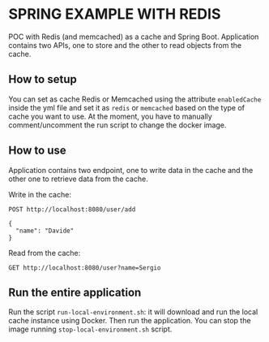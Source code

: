 # SPRING EXAMPLE WITH REDIS

POC with Redis (and memcached) as a cache and Spring Boot. Application contains two APIs, one to store 
and the other to read objects from the cache.

## How to setup

You can set as cache Redis or Memcached using the attribute `enabledCache` inside the yml file and set it as
`redis` or `memcached` based on the type of cache you want to use. At the moment, you have to manually comment/uncomment
the run script to change the docker image.

## How to use

Application contains two endpoint, one to write data in the cache and the other one to retrieve data from the cache.

Write in the cache:

```http request
POST http://localhost:8080/user/add

{
  "name": "Davide"
}
```

Read from the cache:

```http request
GET http://localhost:8080/user?name=Sergio
```

## Run the entire application

Run the script `run-local-environment.sh`: it will download and run  the local cache instance using Docker.
Then run the application. You can stop the image running `stop-local-environment.sh` script.